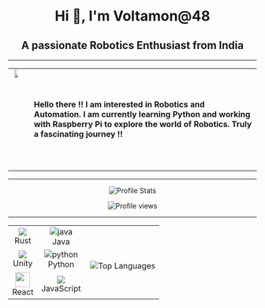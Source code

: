 <h1 align="center">Hi 👋, I'm Voltamon@48</h1>
<h2 align="center">A passionate Robotics Enthusiast from India</h2>
<hr>

<table align="center" style="border: none;">
  <tr>
    <td align="center" style="border: none;">
      <img src="https://user-images.githubusercontent.com/55389276/140866485-8fb1c876-9a8f-4d6a-98dc-08c4981eaf70.gif" 
           style="width: auto; height: auto; min-height: 200px; max-width: 40%;">
    </td>
    <td align="left" style="padding-left: 20px; border: none;">
      <strong>
        Hello there !! I am interested in Robotics and Automation. I am currently learning Python and working with Raspberry Pi to explore the world of Robotics. Truly a fascinating journey !!
      </strong>
    </td>
  </tr>
</table>

<hr>

<p align="center">
  <img src="https://github-readme-stats.vercel.app/api?username=Voltamon&show_icons=true&hide_border=false&text_color=641e16&icon_color=145a32&bg_color=eaecee&title_color=ee0bf5" alt="Profile Stats"/><br>
</p>
<p align="center">
  <img src="https://komarev.com/ghpvc/?username=Voltamon&label=Profile%20views&color=0e75b6&style=flat" alt="Profile views" />
</p>
<hr>

<table align="center">
    <tr align="center">
        <td align="center"><img src="https://img.icons8.com/?size=100&id=h3j2l8UuNAEt&format=png&color=000000"/><br>Rust</td>
        <td align="center"><img src="https://i.ibb.co/Z243jtW/java.png" alt="java" border="0"><br>Java</td>
        <td rowspan="3"><p><img align="right" src="https://github-readme-stats.vercel.app/api/top-langs?username=Voltamon&show_icons=true&locale=en&layout=compact" alt="Top Languages" /></p></td>
    </tr>
    <tr align="center">
        <td align="center"><img src="https://img.icons8.com/ios-filled/24/000000/unity.png"/><br>Unity</td>
        <td align="center"><img src="https://i.ibb.co/sqwPMvX/python.png" alt="python" border="0"><br>Python</td>
    </tr>
    <tr align="center">
        <td align="center"><img src="https://cdn4.iconfinder.com/data/icons/logos-3/600/React.js_logo-512.png" height="30"/><br>React</td>
        <td align="center"><img src="https://img.icons8.com/color/24/000000/javascript.png"/><br>JavaScript</td>
    </tr>
</table>
